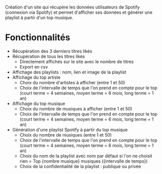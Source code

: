 Création d'un site qui récupère les données utilisateurs de Spotify (connexion via Spotify) et permet d'afficher ses données et générer une playlist à partir d'un top musique.

# Fonctionnalités 
- Récupération des 3 derniers titres likés
- Récupération de tous les titres likés
    - Directement affichés sur le site avec le nombre de titres
    - Export en csv
- Affichage des playlists : nom, lien et image de la playlist
- Affichage du top artiste
   - Choix du nombre d'artistes à afficher (entre 1 et 50)
   - Choix de l'intervalle de temps que l'on prend en compte pour le top (court terme = 4 semaines, moyen terme = 6 mois, long terme = 1 an)
- Affichage du top musique
   - Choix du nombre de musiques à afficher (entre 1 et 50)
   - Choix de l'intervalle de temps que l'on prend en compte pour le top (court terme = 4 semaines, moyen terme = 6 mois, long terme = 1 an)
- Génération d'une playlist Spotify à partir du top musique
   - Choix du nombre de musiques (entre 1 et 50)
   - Choix de l'intervalle de temps que l'on prend en compte pour le top (court terme = 4 semaines, moyen terme = 6 mois, long terme = 1 an)
   - Choix du nom de la playlist avec nom par défaut si l'on ne choisit rien = Top {nombre musique} musiques ({intervalle de temps})
   - Choix de la confidentialité de la playlist : publique ou privée
